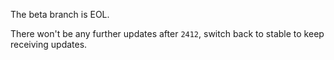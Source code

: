 The beta branch is EOL.

There won't be any further updates after `2412`, switch back to stable to keep receiving updates.
